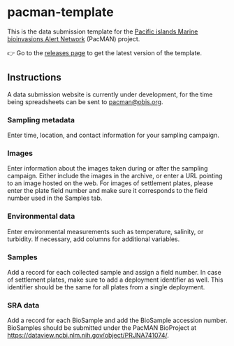 # pacman-template

This is the data submission template for the [Pacific islands Marine bioinvasions Alert Network](https://pacman.obis.org/) (PacMAN) project.

:point_right: Go to the [releases page](https://github.com/iobis/pacman-template/releases) to get the latest version of the template.

## Instructions

A data submission website is currently under development, for the time being spreadsheets can be sent to pacman@obis.org.

### Sampling metadata

Enter time, location, and contact information for your sampling campaign.

### Images

Enter information about the images taken during or after the sampling campaign. Either include the images in the archive, or enter a URL pointing to an image hosted on the web. For images of settlement plates, please enter the plate field number and make sure it corresponds to the field number used in the Samples tab.

### Environmental data

Enter environmental measurements such as temperature, salinity, or turbidity. If necessary, add columns for additional variables.

### Samples

Add a record for each collected sample and assign a field number. In case of settlement plates, make sure to add a deployment identifier as well. This identifier should be the same for all plates from a single deployment.

### SRA data

Add a record for each BioSample and add the BioSample accession number. BioSamples should be submitted under the PacMAN BioProject at https://dataview.ncbi.nlm.nih.gov/object/PRJNA741074/.
